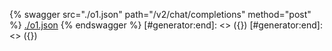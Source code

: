 [#generator:start]: <> ({ "template": "openapi" })
[#generator:start]: <> ({ "template": "openapi" })
{% swagger src="./o1.json" path="/v2/chat/completions" method="post" %}
[./o1.json](./o1.json)
{% endswagger %}
[#generator:end]: <> ({})
[#generator:end]: <> ({})